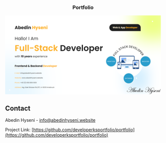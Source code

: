 <h3 align="center">Portfolio</h3>

<!-- USAGE EXAMPLES -->

![alt text](https://github.com/developerksportfolio/portfolio/blob/main/images/portfolio.png?raw=true)


<!-- CONTACT -->
## Contact

Abedin Hyseni - info@abedinhyseni.website

Project Link: [https://github.com/developerksportfolio/portfolio](https://github.com/developerksportfolio/portfolio)
